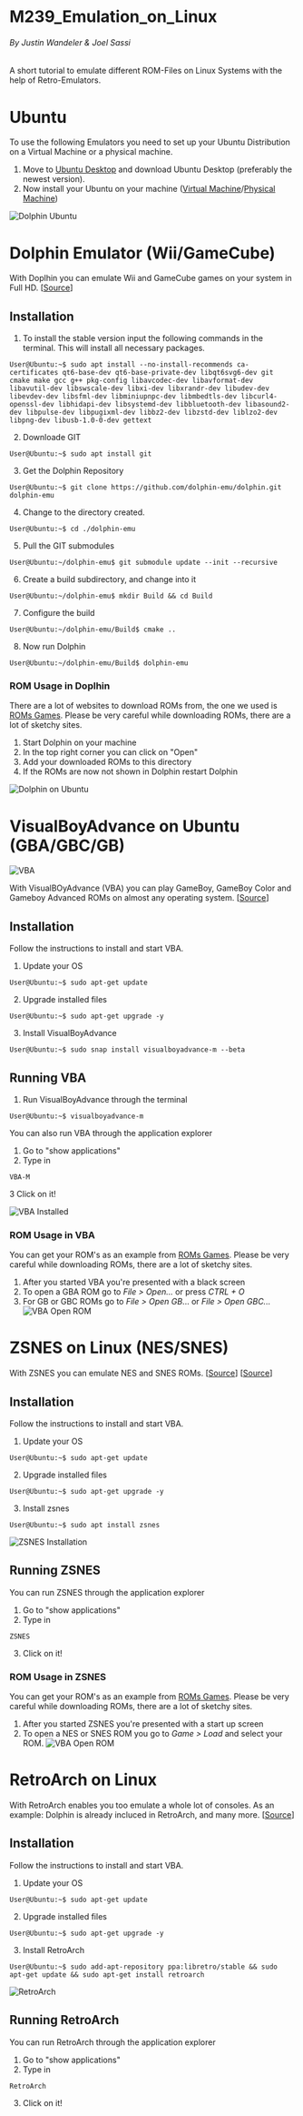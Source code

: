 # M239_Emulation_on_Linux
###### By Justin Wandeler & Joel Sassi

A short tutorial to emulate different ROM-Files on Linux Systems with the help of Retro-Emulators. 

# Ubuntu 
To use the following Emulators you need to set up your Ubuntu Distribution on a Virtual Machine or a physical machine.

1. Move to [Ubuntu Desktop](https://ubuntu.com/download/desktop "Ubuntu Desktop") and download Ubuntu Desktop (preferably  the newest version).
2. Now install your Ubuntu on your machine ([Virtual Machine](https://www.makeuseof.com/install-ubuntu-on-vmware-workstation/ "Install Ubuntu with VMware Workstation Pro")/[Physical Machine](https://www.dell.com/support/kbdoc/de-ch/000119771/anleitung-zum-erstellen-eines-live-ubuntu-linux-usb-schl%C3%BCssels "Install Ubuntu with Rufus"))

![Dolphin Ubuntu](https://cdn2.steamgriddb.com/file/sgdb-cdn/logo/860ec4b483f4eb74c18dff91f162331a.png "Dolphin")
# Dolphin Emulator (Wii/GameCube)
With Doplhin you can emulate Wii and GameCube games on your system in Full HD. 
[[Source](https://de.dolphin-emu.org/docs/guides/building-dolphin-linux/ "Dolphin-Emu Wiki")]
## Installation
1. To install the stable version input the following commands in the terminal. This will install all necessary packages.
  ```
User@Ubuntu:~$ sudo apt install --no-install-recommends ca-certificates qt6-base-dev qt6-base-private-dev libqt6svg6-dev git cmake make gcc g++ pkg-config libavcodec-dev libavformat-dev libavutil-dev libswscale-dev libxi-dev libxrandr-dev libudev-dev libevdev-dev libsfml-dev libminiupnpc-dev libmbedtls-dev libcurl4-openssl-dev libhidapi-dev libsystemd-dev libbluetooth-dev libasound2-dev libpulse-dev libpugixml-dev libbz2-dev libzstd-dev liblzo2-dev libpng-dev libusb-1.0-0-dev gettext
```
2. Downloade GIT
  ```
User@Ubuntu:~$ sudo apt install git
```
3. Get the Dolphin Repository
  ```
User@Ubuntu:~$ git clone https://github.com/dolphin-emu/dolphin.git dolphin-emu
```
4. Change to the directory created.
  ```
User@Ubuntu:~$ cd ./dolphin-emu
```
5. Pull the GIT submodules
  ```
User@Ubuntu:~/dolphin-emu$ git submodule update --init --recursive
```
6. Create a build subdirectory, and change into it
  ```
User@Ubuntu:~/dolphin-emu$ mkdir Build && cd Build

```
7. Configure the build
  ```
User@Ubuntu:~/dolphin-emu/Build$ cmake ..
```
8. Now run Dolphin
  ```
User@Ubuntu:~/dolphin-emu/Build$ dolphin-emu
```

### ROM Usage in Doplhin

There are a lot of websites to download ROMs from, the one we used is [ROMs Games](https://www.romsgames.net/roms/nintendo-wii/ "ROMs Games"). Please be very careful while downloading ROMs, there are a lot of sketchy sites. 

1. Start Dolphin on your machine
2. In the top right corner you can click on "Open"
3. Add your downloaded ROMs to this directory
4. If the ROMs are now not shown in Dolphin restart Dolphin
   
![Dolphin on Ubuntu](https://i.imgur.com/0rDtUTJ.png "Dolphin EMU on Ubuntu")

# VisualBoyAdvance on Ubuntu (GBA/GBC/GB) 
![VBA](https://i0.wp.com/visualboyadvance.org/wp-content/uploads/2022/08/cropped-visual-boy-advance-logo.webp?w=512&ssl=1 "VBA")

With VisualBOyAdvance (VBA) you can play GameBoy, GameBoy Color and Gameboy Advanced ROMs on almost any operating system. [[Source](https://visualboyadvance.org/install-linux/ "VBA Site")]
## Installation 
Follow the instructions to install and start VBA. 
1. Update your OS
  ```
User@Ubuntu:~$ sudo apt-get update
```
2. Upgrade installed files
  ```
User@Ubuntu:~$ sudo apt-get upgrade -y 
```
3. Install VisualBoyAdvance
  ```
User@Ubuntu:~$ sudo snap install visualboyadvance-m --beta
```
## Running VBA
1. Run VisualBoyAdvance through the terminal
  ```
User@Ubuntu:~$ visualboyadvance-m
```

You can also run VBA through the application explorer 
1. Go to "show applications"
2. Type in
  ```
VBA-M
```
3 Click on it!

![VBA Installed ](https://i0.wp.com/visualboyadvance.org/wp-content/uploads/2022/11/show-vba-m-app.png?w=373&ssl=1 "VBA Installed")

### ROM Usage in VBA
You can get your ROM's as an example from [ROMs Games](https://www.romsgames.net/roms/ "ROMs Games"). Please be very careful while downloading ROMs, there are a lot of sketchy sites.
1. After you started VBA you're presented with a black screen
2. To open a GBA ROM go to *File > Open...* or press *CTRL + O*
3. For GB or GBC ROMs go to *File > Open GB*... or *File > Open GBC...*
![VBA Open ROM ](https://i0.wp.com/visualboyadvance.org/wp-content/uploads/2022/11/visual-boy-advance-installed-on-linux.jpg?w=794&ssl=1 "VBA Open ROM")

# ZSNES on Linux (NES/SNES) 
With ZSNES you can emulate NES and SNES ROMs. [[Source](https://www.debugpoint.com/3-nes-emulators-to-play-old-nes-games-in-linux/ "ZSNES Tutorial")] [[Source](https://wiki.ubuntuusers.de/ZSNES/
 "ZSNES Tutorial")]
 
## Installation 
Follow the instructions to install and start VBA. 
1. Update your OS
  ```
User@Ubuntu:~$ sudo apt-get update
```
2. Upgrade installed files
  ```
User@Ubuntu:~$ sudo apt-get upgrade -y 
```
3. Install zsnes
  ```
User@Ubuntu:~$ sudo apt install zsnes
```
![ZSNES Installation](https://www.debugpoint.com/wp-content/uploads/2016/07/ZSNES-Main.png "SNES Installation")

## Running ZSNES
You can run ZSNES through the application explorer 
1. Go to "show applications"
2. Type in
  ```
ZSNES
```
3. Click on it!

### ROM Usage in ZSNES
You can get your ROM's as an example from [ROMs Games](https://www.romsgames.net/roms/ "ROMs Games"). Please be very careful while downloading ROMs, there are a lot of sketchy sites.
1. After you started ZSNES you're presented with a start up screen
2. To open a NES or SNES ROM you go to *Game > Load* and select your ROM. 
![VBA Open ROM ](https://i0.wp.com/visualboyadvance.org/wp-content/uploads/2022/11/visual-boy-advance-installed-on-linux.jpg?w=794&ssl=1 "VBA Open ROM")

# RetroArch on Linux
With RetroArch enables you too emulate a whole lot of consoles. As an example: Dolphin is already incluced in RetroArch, and many more. [[Source](https://www.retroarch.com/index.php?page=linux-instructions "RetroArch Tutorial")] 

## Installation 
Follow the instructions to install and start VBA. 
1. Update your OS
  ```
User@Ubuntu:~$ sudo apt-get update
```
2. Upgrade installed files
  ```
User@Ubuntu:~$ sudo apt-get upgrade -y 
```
3. Install RetroArch
  ```
User@Ubuntu:~$ sudo add-apt-repository ppa:libretro/stable && sudo apt-get update && sudo apt-get install retroarch
```
![RetroArch](https://www.addictivetips.com/app/uploads/2019/03/retroarch1-e1552001701690.jpg "SNES Installation")

## Running RetroArch
You can run RetroArch through the application explorer 
1. Go to "show applications"
2. Type in
  ```
RetroArch
```
3. Click on it!
